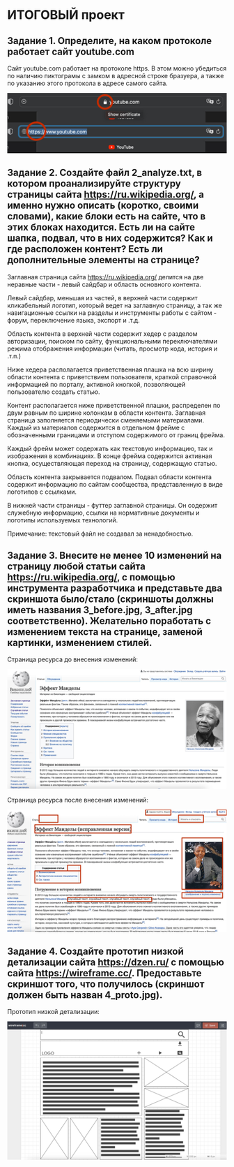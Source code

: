  # ИТОГОВЫЙ проект

## Задание 1.  Определите, на каком протоколе работает сайт youtube.com

Сайт youtube.com работает на протоколе https. В этом можно убедиться по наличию пиктограмы с замком в адресной строке бразуера, а также по указанию этого протокола в адресе самого сайта.

![Изображение к первому заданию](1_protocol.jpg)

## Задание 2. Создайте файл 2_analyze.txt, в котором проанализируйте структуру страницы сайта https://ru.wikipedia.org/, а именно нужно описать (коротко, своими словами), какие блоки есть на сайте, что в этих блоках находится. Есть ли на сайте шапка, подвал, что в них содержится? Как и где расположен контент? Есть ли дополнительные элементы на странице?

Заглавная страница сайта https://ru.wikipedia.org/ делится на две неравные части - левый сайдбар и область основного контента.

Левый сайдбар, меньшая из частей, в верхней части содержит кликабельный логотип, который ведет на заглавную страницу, а так же навигационные ссылки на разделы и инструменты работы с сайтом - форум, переключение языка, экспорт и .т.д.

Область контента в верхней части содержит хедер с разделом авторизации, поиском по сайту, функциональными переключателями режима отображения информации (читать, просмотр кода, история и .т.п.)

Ниже хедера располагается приветственная плашка на всю ширину области контента с приветствием пользователя, краткой справочной информацией по порталу, активной кнопкой, позволяющей пользователю создать статью.

Контент располагается ниже приветственной плашки, распределен по двум равным по ширине колонкам в области контента. Заглавная страница заполняется периодически сменяемыми материалами. Каждый из материалов содержится в отдельном фрейме с обозначенными границами и отступом содержимого от границ фрейма.

Каждый фрейм может содержать как текстовую информацию, так и изображения в комбинациях. В конце фрейма содержится активная кнопка, осуществляющая переход на страницу, содержащую статью. 

Область контента закрывается подвалом. Подвал области контента содержит информацию по сайтам сообщества, представленную в виде логотипов с ссылками. 

В нижней части страницы - футтер заглавной страницы. Он содержит служебную информацию, ссылки на нормативные документы и логотипы используемых технологий.

Примечание: текстовый файл не создавал за ненадобностью.


## Задание 3. Внесите не менее 10 изменений на страницу любой статьи сайта https://ru.wikipedia.org/, с помощью инструмента разработчика и представьте два скриншота было/стало (скриншоты должны иметь названия 3_before.jpg, 3_after.jpg соответственно). Желательно поработать с изменением текста на странице, заменой картинки, изменением стилей.

Страница ресурса до внесения изменений:

![Изображение к третьему заданию до изменений](3_before.jpg)

Страница ресурса после внесения изменений:

![Изображение к третьему заданию после изменений](3_after.jpg)

## Задание 4. Создайте прототип низкой детализации сайта https://dzen.ru/ с помощью сайта https://wireframe.cc/. Предоставьте скриншот того, что получилось (скриншот должен быть назван 4_proto.jpg).

Прототип низкой детализации:

![Прототип низкой детализации к заданию 4](4_task.jpg)